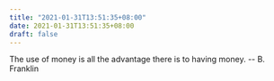 ```yaml
---
title: "2021-01-31T13:51:35+08:00"
date: 2021-01-31T13:51:35+08:00
draft: false
---
```


The use of money is all the advantage there is to having money.
		-- B. Franklin
